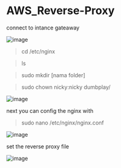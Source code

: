 # AWS_Reverse-Proxy

connect to intance gateaway

![image](https://user-images.githubusercontent.com/88620315/138599360-7567b205-b265-4eb0-8ebb-f37f80411343.png)

> cd /etc/nginx

> ls

> sudo mkdir [nama folder]

> sudo chown nicky:nicky dumbplay/


![image](https://user-images.githubusercontent.com/88620315/138600311-d5bba720-1c85-49a7-b986-4687db254865.png)

next you can config the nginx with

> sudo nano /etc/nginx/nginx.conf

![image](https://user-images.githubusercontent.com/88620315/138601370-a3392b58-0e51-4e8d-9374-849165eb71e8.png)

set the reverse proxy file

![image](https://user-images.githubusercontent.com/88620315/138602153-02e3cf22-41f5-45c1-958f-2419a15a8f8a.png)



